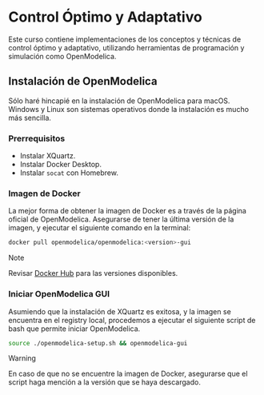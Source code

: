 # Control Óptimo y Adaptativo

Este curso contiene implementaciones de los conceptos y técnicas de control óptimo y adaptativo, utilizando herramientas de programación y simulación como OpenModelica.

## Instalación de OpenModelica

Sólo haré hincapié en la instalación de OpenModelica para macOS.
Windows y Linux son sistemas operativos donde la instalación es mucho más sencilla.

### Prerrequisitos

- Instalar XQuartz.
- Instalar Docker Desktop.
- Instalar `socat` con Homebrew.

### Imagen de Docker

La mejor forma de obtener la imagen de Docker es a través de la página oficial de OpenModelica.
Asegurarse de tener la última versión de la imagen, y ejecutar el siguiente comando en la terminal:

```sh
docker pull openmodelica/openmodelica:<version>-gui
```

> [!NOTE]
> Revisar [Docker Hub](https://hub.docker.com/r/openmodelica/openmodelica/tags) para las versiones disponibles.

### Iniciar OpenModelica GUI

Asumiendo que la instalación de XQuartz es exitosa, y la imagen se encuentra en el registry local, procedemos a ejecutar
el siguiente script de bash que permite iniciar OpenModelica.

```sh
source ./openmodelica-setup.sh && openmodelica-gui
```

> [!WARNING]
> En caso de que no se encuentre la imagen de Docker, asegurarse que el script haga mención a la versión que se haya
> descargado.
